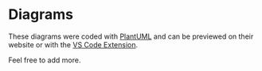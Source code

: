 # Diagrams

These diagrams were coded with [PlantUML](https://plantuml.com/) and can be previewed on their website or with the [VS Code Extension](https://marketplace.visualstudio.com/items?itemName=jebbs.plantuml).

Feel free to add more.